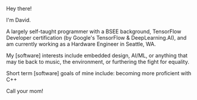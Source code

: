 Hey there!

I'm David.

A largely self-taught programmer with a BSEE background, TensorFlow Developer certification (by Google's TensorFlow & DeepLearning.AI), and am currently working as a Hardware Engineer in Seattle, WA.

My [software] interests include embedded design, AI/ML, or anything that may tie back to music, the environment, or furthering the fight for equality.

Short term [software] goals of mine include: becoming more proficient with C++

Call your mom!
